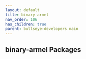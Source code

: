 ```yaml
---
layout: default
title: binary-armel
nav_order: 106
has_children: true
parent: bullseye-developers main
---
```


## binary-armel Packages
